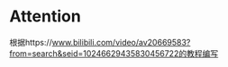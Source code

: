 Attention
======
根据https://www.bilibili.com/video/av20669583?from=search&seid=10246629435830456722的教程编写
